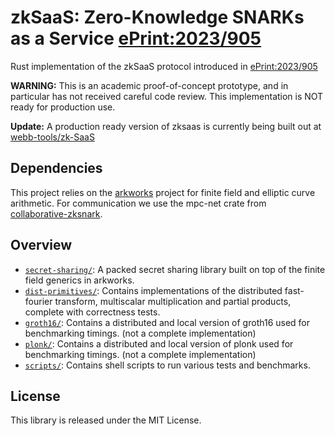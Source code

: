 # zkSaaS: Zero-Knowledge SNARKs as a Service [ePrint:2023/905](https://eprint.iacr.org/2023/905)

Rust implementation of the zkSaaS protocol introduced in [ePrint:2023/905](https://eprint.iacr.org/2023/905)

**WARNING:** This is an academic proof-of-concept prototype, and in particular has not received careful code review. This implementation is NOT ready for production use.

**Update:** A production ready version of zksaas is currently being built out at [webb-tools/zk-SaaS](https://github.com/webb-tools/zk-SaaS)

## Dependencies
This project relies on the [arkworks](http://arkworks.rs) project for finite field and elliptic curve arithmetic. For communication we use the mpc-net crate from [collaborative-zksnark](https://github.com/alex-ozdemir/collaborative-zksnark).

## Overview
* [`secret-sharing/`](secret-sharing): A packed secret sharing library built on top of the finite field generics in arkworks.
* [`dist-primitives/`](dist-primitives): Contains implementations of the distributed fast-fourier transform, multiscalar multiplication and partial products, complete with correctness tests.
* [`groth16/`](groth16): Contains a distributed and local version of groth16 used for benchmarking timings. (not a complete implementation)
* [`plonk/`](plonk): Contains a distributed and local version of plonk used for benchmarking timings. (not a complete implementation)
* [`scripts/`](scripts): Contains shell scripts to run various tests and benchmarks.

## License
This library is released under the MIT License.
